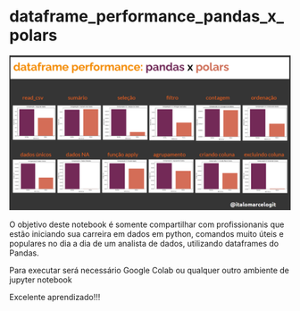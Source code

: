 # dataframe_performance_pandas_x_polars


![ScreenShot](pandas_x_polars.png)

O objetivo deste notebook é somente compartilhar com profissionanis que estão iniciando sua carreira em dados em python, comandos muito úteis e populares no dia a dia de um analista de dados, utilizando dataframes do Pandas.

Para executar será necessário Google Colab ou qualquer outro ambiente de jupyter notebook 

Excelente aprendizado!!!
